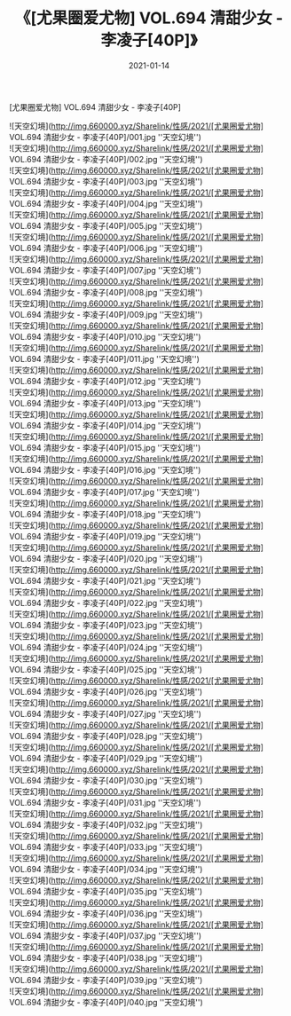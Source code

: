 ﻿---
layout: post
title:  《[尤果圈爱尤物] VOL.694 清甜少女 - 李凌子[40P]》
date:   2021-01-14
img: http://img.660000.xyz/Sharelink/性感/2021/[尤果圈爱尤物] VOL.694 清甜少女 - 李凌子[40P]/000.jpg
categories: [美女, 性感, 泳衣]
---

[尤果圈爱尤物] VOL.694 清甜少女 - 李凌子[40P]



![天空幻境](http://img.660000.xyz/Sharelink/性感/2021/[尤果圈爱尤物] VOL.694 清甜少女 - 李凌子[40P]/001.jpg ''天空幻境'') <br>
![天空幻境](http://img.660000.xyz/Sharelink/性感/2021/[尤果圈爱尤物] VOL.694 清甜少女 - 李凌子[40P]/002.jpg ''天空幻境'') <br>
![天空幻境](http://img.660000.xyz/Sharelink/性感/2021/[尤果圈爱尤物] VOL.694 清甜少女 - 李凌子[40P]/003.jpg ''天空幻境'') <br>
![天空幻境](http://img.660000.xyz/Sharelink/性感/2021/[尤果圈爱尤物] VOL.694 清甜少女 - 李凌子[40P]/004.jpg ''天空幻境'') <br>
![天空幻境](http://img.660000.xyz/Sharelink/性感/2021/[尤果圈爱尤物] VOL.694 清甜少女 - 李凌子[40P]/005.jpg ''天空幻境'') <br>
![天空幻境](http://img.660000.xyz/Sharelink/性感/2021/[尤果圈爱尤物] VOL.694 清甜少女 - 李凌子[40P]/006.jpg ''天空幻境'') <br>
![天空幻境](http://img.660000.xyz/Sharelink/性感/2021/[尤果圈爱尤物] VOL.694 清甜少女 - 李凌子[40P]/007.jpg ''天空幻境'') <br>
![天空幻境](http://img.660000.xyz/Sharelink/性感/2021/[尤果圈爱尤物] VOL.694 清甜少女 - 李凌子[40P]/008.jpg ''天空幻境'') <br>
![天空幻境](http://img.660000.xyz/Sharelink/性感/2021/[尤果圈爱尤物] VOL.694 清甜少女 - 李凌子[40P]/009.jpg ''天空幻境'') <br>
![天空幻境](http://img.660000.xyz/Sharelink/性感/2021/[尤果圈爱尤物] VOL.694 清甜少女 - 李凌子[40P]/010.jpg ''天空幻境'') <br>
![天空幻境](http://img.660000.xyz/Sharelink/性感/2021/[尤果圈爱尤物] VOL.694 清甜少女 - 李凌子[40P]/011.jpg ''天空幻境'') <br>
![天空幻境](http://img.660000.xyz/Sharelink/性感/2021/[尤果圈爱尤物] VOL.694 清甜少女 - 李凌子[40P]/012.jpg ''天空幻境'') <br>
![天空幻境](http://img.660000.xyz/Sharelink/性感/2021/[尤果圈爱尤物] VOL.694 清甜少女 - 李凌子[40P]/013.jpg ''天空幻境'') <br>
![天空幻境](http://img.660000.xyz/Sharelink/性感/2021/[尤果圈爱尤物] VOL.694 清甜少女 - 李凌子[40P]/014.jpg ''天空幻境'') <br>
![天空幻境](http://img.660000.xyz/Sharelink/性感/2021/[尤果圈爱尤物] VOL.694 清甜少女 - 李凌子[40P]/015.jpg ''天空幻境'') <br>
![天空幻境](http://img.660000.xyz/Sharelink/性感/2021/[尤果圈爱尤物] VOL.694 清甜少女 - 李凌子[40P]/016.jpg ''天空幻境'') <br>
![天空幻境](http://img.660000.xyz/Sharelink/性感/2021/[尤果圈爱尤物] VOL.694 清甜少女 - 李凌子[40P]/017.jpg ''天空幻境'') <br>
![天空幻境](http://img.660000.xyz/Sharelink/性感/2021/[尤果圈爱尤物] VOL.694 清甜少女 - 李凌子[40P]/018.jpg ''天空幻境'') <br>
![天空幻境](http://img.660000.xyz/Sharelink/性感/2021/[尤果圈爱尤物] VOL.694 清甜少女 - 李凌子[40P]/019.jpg ''天空幻境'') <br>
![天空幻境](http://img.660000.xyz/Sharelink/性感/2021/[尤果圈爱尤物] VOL.694 清甜少女 - 李凌子[40P]/020.jpg ''天空幻境'') <br>
![天空幻境](http://img.660000.xyz/Sharelink/性感/2021/[尤果圈爱尤物] VOL.694 清甜少女 - 李凌子[40P]/021.jpg ''天空幻境'') <br>
![天空幻境](http://img.660000.xyz/Sharelink/性感/2021/[尤果圈爱尤物] VOL.694 清甜少女 - 李凌子[40P]/022.jpg ''天空幻境'') <br>
![天空幻境](http://img.660000.xyz/Sharelink/性感/2021/[尤果圈爱尤物] VOL.694 清甜少女 - 李凌子[40P]/023.jpg ''天空幻境'') <br>
![天空幻境](http://img.660000.xyz/Sharelink/性感/2021/[尤果圈爱尤物] VOL.694 清甜少女 - 李凌子[40P]/024.jpg ''天空幻境'') <br>
![天空幻境](http://img.660000.xyz/Sharelink/性感/2021/[尤果圈爱尤物] VOL.694 清甜少女 - 李凌子[40P]/025.jpg ''天空幻境'') <br>
![天空幻境](http://img.660000.xyz/Sharelink/性感/2021/[尤果圈爱尤物] VOL.694 清甜少女 - 李凌子[40P]/026.jpg ''天空幻境'') <br>
![天空幻境](http://img.660000.xyz/Sharelink/性感/2021/[尤果圈爱尤物] VOL.694 清甜少女 - 李凌子[40P]/027.jpg ''天空幻境'') <br>
![天空幻境](http://img.660000.xyz/Sharelink/性感/2021/[尤果圈爱尤物] VOL.694 清甜少女 - 李凌子[40P]/028.jpg ''天空幻境'') <br>
![天空幻境](http://img.660000.xyz/Sharelink/性感/2021/[尤果圈爱尤物] VOL.694 清甜少女 - 李凌子[40P]/029.jpg ''天空幻境'') <br>
![天空幻境](http://img.660000.xyz/Sharelink/性感/2021/[尤果圈爱尤物] VOL.694 清甜少女 - 李凌子[40P]/030.jpg ''天空幻境'') <br>
![天空幻境](http://img.660000.xyz/Sharelink/性感/2021/[尤果圈爱尤物] VOL.694 清甜少女 - 李凌子[40P]/031.jpg ''天空幻境'') <br>
![天空幻境](http://img.660000.xyz/Sharelink/性感/2021/[尤果圈爱尤物] VOL.694 清甜少女 - 李凌子[40P]/032.jpg ''天空幻境'') <br>
![天空幻境](http://img.660000.xyz/Sharelink/性感/2021/[尤果圈爱尤物] VOL.694 清甜少女 - 李凌子[40P]/033.jpg ''天空幻境'') <br>
![天空幻境](http://img.660000.xyz/Sharelink/性感/2021/[尤果圈爱尤物] VOL.694 清甜少女 - 李凌子[40P]/034.jpg ''天空幻境'') <br>
![天空幻境](http://img.660000.xyz/Sharelink/性感/2021/[尤果圈爱尤物] VOL.694 清甜少女 - 李凌子[40P]/035.jpg ''天空幻境'') <br>
![天空幻境](http://img.660000.xyz/Sharelink/性感/2021/[尤果圈爱尤物] VOL.694 清甜少女 - 李凌子[40P]/036.jpg ''天空幻境'') <br>
![天空幻境](http://img.660000.xyz/Sharelink/性感/2021/[尤果圈爱尤物] VOL.694 清甜少女 - 李凌子[40P]/037.jpg ''天空幻境'') <br>
![天空幻境](http://img.660000.xyz/Sharelink/性感/2021/[尤果圈爱尤物] VOL.694 清甜少女 - 李凌子[40P]/038.jpg ''天空幻境'') <br>
![天空幻境](http://img.660000.xyz/Sharelink/性感/2021/[尤果圈爱尤物] VOL.694 清甜少女 - 李凌子[40P]/039.jpg ''天空幻境'') <br>
![天空幻境](http://img.660000.xyz/Sharelink/性感/2021/[尤果圈爱尤物] VOL.694 清甜少女 - 李凌子[40P]/040.jpg ''天空幻境'') <br>